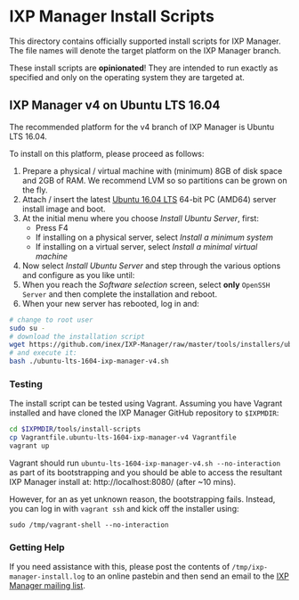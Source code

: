 # IXP Manager Install Scripts

This directory contains officially supported install scripts for IXP Manager. The file names will denote the target platform on the IXP Manager branch.

These install scripts are **opinionated**! They are intended to run exactly as specified and only on the operating system they are targeted at.

## IXP Manager v4 on Ubuntu LTS 16.04

The recommended platform for the v4 branch of IXP Manager is Ubuntu LTS 16.04.

To install on this platform, please proceed as follows:

1. Prepare a physical / virtual machine with (minimum) 8GB of disk space and 2GB of RAM. We recommend LVM so so partitions can be grown on the fly.
2. Attach / insert the latest [Ubuntu 16.04 LTS](http://releases.ubuntu.com/16.04/) 64-bit PC (AMD64) server install image and boot.
3. At the initial menu where you choose *Install Ubuntu Server*, first:
   * Press F4
   * If installing on a physical server, select *Install a minimum system*
   * If installing on a virtual server, select *Install a minimal virtual machine*
4. Now select *Install Ubuntu Server* and step through the various options and configure as you like until:
5. When you reach the *Software selection* screen, select **only** `OpenSSH Server` and then complete the installation and reboot.
6. When your new server has rebooted, log in and: 

```bash
# change to root user
sudo su -
# download the installation script
wget https://github.com/inex/IXP-Manager/raw/master/tools/installers/ubuntu-lts-1604-ixp-manager-v4.sh
# and execute it:
bash ./ubuntu-lts-1604-ixp-manager-v4.sh
```

### Testing

The install script can be tested using Vagrant. Assuming you have Vagrant installed and have cloned the IXP Manager GitHub repository to `$IXPMDIR`:

```bash
cd $IXPMDIR/tools/install-scripts
cp Vagrantfile.ubuntu-lts-1604-ixp-manager-v4 Vagrantfile
vagrant up
```

Vagrant should run `ubuntu-lts-1604-ixp-manager-v4.sh --no-interaction` as part of its bootstrapping and you should be able to access the resultant IXP Manager install at: http://localhost:8080/ (after ~10 mins).

However, for an as yet unknown reason, the bootstrapping fails. Instead, you can log in with `vagrant ssh` and kick off the installer using:

    sudo /tmp/vagrant-shell --no-interaction



### Getting Help

If you need assistance with this, please post the contents of `/tmp/ixp-manager-install.log` to an online pastebin and then send an email to the [IXP Manager mailing list](https://www.inex.ie/mailman/listinfo/ixpmanager).
    
   
